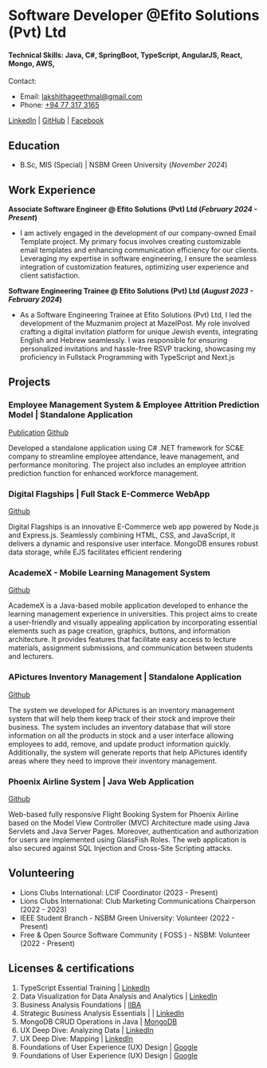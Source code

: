 # Software Developer @Efito Solutions (Pvt) Ltd

#### Technical Skills: Java, C#, SpringBoot, TypeScript, AngularJS, React, Mongo, AWS, 

Contact:
- Email: [lakshithageethmal@gmail.com](mailto:lakshithageethmal@gmail.com)
- Phone: [+94 77 317 3165](tel:+94773173165)

[LinkedIn](https://www.linkedin.com/in/lakshitha-geethmal) | [GitHub](https://github.com/lakshithaonline) | [Facebook](https://web.facebook.com/lakshitha.geethmal/) 

## Education 			        		
- B.Sc, MIS (Special) | NSBM Green University (_November 2024_)

## Work Experience
**Associate Software Engineer @ Efito Solutions (Pvt) Ltd (_February 2024 - Present_)**
-  I am actively engaged in the development of our company-owned Email Template project. My primary focus involves creating customizable email templates and enhancing communication efficiency for our clients. Leveraging my expertise in software engineering, I ensure the seamless integration of customization features, optimizing user experience and client satisfaction.

**Software Engineering Trainee @ Efito Solutions (Pvt) Ltd (_August 2023 - February 2024_)**
- As a Software Engineering Trainee at Efito Solutions (Pvt) Ltd, I led the development of the Muzmanim project at MazelPost. My role involved crafting a digital invitation platform for unique Jewish events, integrating English and Hebrew seamlessly. I was responsible for ensuring personalized invitations and hassle-free RSVP tracking, showcasing my proficiency in Fullstack Programming with TypeScript and Next.js
  
## Projects
### Employee Management System & Employee Attrition Prediction Model | Standalone Application
[Publication](https://shorturl.at/ozDMQ)
[Github](https://github.com/lakshithaonline/EMS---Enterprise-Mobilization-Suite)

Developed a standalone application using C# .NET framework for SC&E company to streamline employee attendance, leave management, and performance monitoring. The project also includes an employee attrition prediction function for enhanced workforce management.

### Digital Flagships | Full Stack E-Commerce WebApp
[Github](https://github.com/lakshithaonline/Digital-Flagships-E-Commerce)

Digital Flagships is an innovative E-Commerce web app powered by Node.js and Express.js. Seamlessly combining HTML, CSS, and JavaScript, it delivers a dynamic and responsive user interface. MongoDB ensures robust data storage, while EJS facilitates efficient rendering


### AcademeX - Mobile Learning Management System
[Github](https://github.com/lakshithaonline/AcademeX_Lerning_Management_Android)

AcademeX is a Java-based mobile application developed to enhance the learning management experience in universities. This project aims to create a user-friendly and visually appealing application by incorporating essential elements such as page creation, graphics, buttons, and information architecture. It provides features that facilitate easy access to lecture materials, assignment submissions, and communication between students and lecturers.

### APictures Inventory Management | Standalone Application
[Github](https://github.com/lakshithaonline/APictures-IM)

The system we developed for APictures is an inventory management system that will help them keep track of their stock and improve their business. The system includes an inventory database that will store information on all the products in stock and a user interface allowing employees to add, remove, and update product information quickly. Additionally, the system will generate reports that help APictures identify areas where they need to improve their inventory management.


### Phoenix Airline System | Java Web Application
[Github](https://github.com/lakshithaonline/Phoenix-Airline-System)

Web-based fully responsive Flight Booking System for Phoenix Airline based on the Model View Controller (MVC) Architecture made using Java Servlets and Java Server Pages. Moreover, authentication and authorization for users are implemented using GlassFish Roles. The web application is also secured against SQL Injection and Cross-Site Scripting attacks.


## Volunteering
- Lions Clubs International: LCIF Coordinator (2023 - Present)
- Lions Clubs International: Club Marketing Communications Chairperson (2022 - 2023)
- IEEE Student Branch - NSBM Green University: Volunteer (2022 - Present)
- Free & Open Source Software Community ( FOSS ) - NSBM: Volunteer (2022 - Present)


## Licenses & certifications
1. TypeScript Essential Training | [LinkedIn](https://www.linkedin.com/learning/certificates/bde44fd4df91a09263f9da8a86f6bf73aec85a6e3f5fa88915ce88894aa593c5?lipi=urn%3Ali%3Apage%3Ad_flagship3_profile_view_base_certifications_details%3BfeQse%2B2PTLCYWb8sAHIb6w%3D%3D) 
2. Data Visualization for Data Analysis and Analytics | [LinkedIn](https://www.linkedin.com/learning/certificates/93d6123ec0c6028cb518e75eb04b40020aa6a0e7108081c4c22bb77310234b60?lipi=urn%3Ali%3Apage%3Ad_flagship3_profile_view_base_certifications_details%3BfgVa6GCaR4O%2BF4AA4o6vBg%3D%3D) 
3. Business Analysis Foundations | [IIBA](https://www.linkedin.com/learning/certificates/1294cc83df16e0700931e182761319cd3bea43e0ceddfd67665b4cbc852ae0b6?lipi=urn%3Ali%3Apage%3Ad_flagship3_profile_view_base_certifications_details%3BfgVa6GCaR4O%2BF4AA4o6vBg%3D%3D) 
4. Strategic Business Analysis Essentials | | [LinkedIn](https://www.linkedin.com/learning/certificates/deda970789d619e82eb0367db912b2252d4b193eef2849ac0c7bcf99952ca14f?lipi=urn%3Ali%3Apage%3Ad_flagship3_profile_view_base_certifications_details%3BfgVa6GCaR4O%2BF4AA4o6vBg%3D%3D) 
5. MongoDB CRUD Operations in Java | [MongoDB](https://learn.mongodb.com/c/IGiJomIQSD2a42DpULbODA)
6. UX Deep Dive: Analyzing Data | [LinkedIn](https://www.linkedin.com/learning/certificates/c723807553c44faceffc81d39b8a7cbfec7d99cc483345fac122c6d2ed106fcd?lipi=urn%3Ali%3Apage%3Ad_flagship3_profile_view_base_certifications_details%3BfgVa6GCaR4O%2BF4AA4o6vBg%3D%3D) 
7. UX Deep Dive: Mapping | [LinkedIn](https://www.linkedin.com/learning/certificates/1c8569a92fc7c129bd5ddaffacf4055f5fb3bded2a19989ad855b7e285ae980c?lipi=urn%3Ali%3Apage%3Ad_flagship3_profile_view_base_certifications_details%3BfgVa6GCaR4O%2BF4AA4o6vBg%3D%3D) 
8. Foundations of User Experience (UX) Design | [Google](https://coursera.org/verify/WASDK9R5TSL3) 
9. Foundations of User Experience (UX) Design | [Google](https://coursera.org/verify/MD5NDHR9CL5H) 


